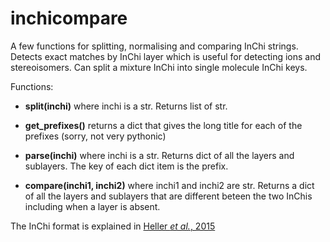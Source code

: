 # inchicompare
A few functions for splitting, normalising and comparing InChi strings. Detects exact matches by InChi layer which is useful for detecting ions and stereoisomers. Can split a mixture InChi into single molecule InChi keys.

Functions:
* __split(inchi)__ where inchi is a str. Returns list of str.

* __get_prefixes()__ returns a dict that gives the long title for each of the prefixes (sorry, not very pythonic)

* __parse(inchi)__ where inchi is a str. Returns dict of all the layers and sublayers. The key of each dict item is the prefix.

* __compare(inchi1, inchi2)__ where inchi1 and inchi2 are str. Returns a dict of all the layers and sublayers that are different beteen the two InChis including when a layer is absent.

The InChi format is explained in [Heller *et al.*, 2015](https://www.ncbi.nlm.nih.gov/pmc/articles/PMC4486400/)
